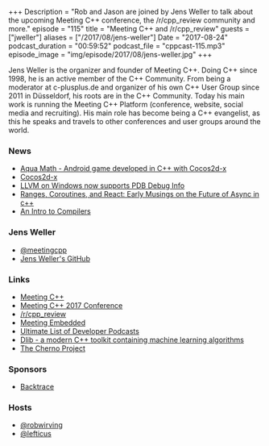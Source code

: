 +++
Description = "Rob and Jason are joined by Jens Weller to talk about the upcoming Meeting C++ conference, the /r/cpp_review community and more."
episode = "115"
title = "Meeting C++ and /r/cpp_review"
guests = ["jweller"]
aliases = ["/2017/08/jens-weller"]
Date = "2017-08-24"
podcast_duration = "00:59:52"
podcast_file = "cppcast-115.mp3"
episode_image = "img/episode/2017/08/jens-weller.jpg"
+++

Jens Weller is the organizer and founder of Meeting C++. Doing C++ since 1998, he is an active member of the C++ Community. From being a moderator at c-plusplus.de and organizer of his own C++ User Group since 2011 in Düsseldorf, his roots are in the C++ Community. Today his main work is running the Meeting C++ Platform (conference, website, social media and recruiting). His main role has become being a C++ evangelist, as this he speaks and travels to other conferences and user groups around the world.

### News ###

 - [Aqua Math - Android game developed in C++ with Cocos2d-x](https://play.google.com/store/apps/details?id=com.game.aquamath)
 - [Cocos2d-x](http://www.cocos2d-x.org/)
 - [LLVM on Windows now supports PDB Debug Info](http://blog.llvm.org/2017/08/llvm-on-windows-now-supports-pdb-debug.html)
 - [Ranges, Coroutines, and React: Early Musings on the Future of Async in c++](http://ericniebler.com/2017/08/17/ranges-coroutines-and-react-early-musings-on-the-future-of-async-in-c/)
 - [An Intro to Compilers](https://nicoleorchard.com/blog/compilers)
 
### Jens Weller ###

 - [@meetingcpp](https://twitter.com/meetingcpp)
 - [Jens Weller's GitHub](https://github.com/meetingcpp)

### Links ###

 - [Meeting C++](http://meetingcpp.com)
 - [Meeting C++ 2017 Conference](https://meetingcpp.com/index.php/mcpp2017.html)
 - [/r/cpp_review](https://www.reddit.com/r/cpp_review/)
 - [Meeting Embedded](http://meetingembedded.com/)
 - [Ultimate List of Developer Podcasts](https://simpleprogrammer.com/2016/10/29/ultimate-list-developer-podcasts/)
 - [Dlib - a modern C++ toolkit containing machine learning algorithms](http://dlib.net/) 
 - [The Cherno Project](https://www.youtube.com/user/TheChernoProject)

### Sponsors ###

- [Backtrace](https://www.backtrace.io/cppcast)

### Hosts ###

- [@robwirving](https://twitter.com/robwirving)
- [@lefticus](https://twitter.com/lefticus)
